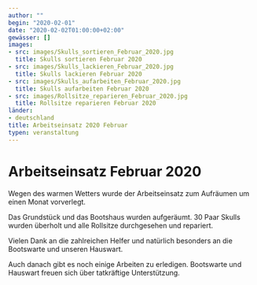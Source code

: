 ```yaml
---
author: ""
begin: "2020-02-01"
date: "2020-02-02T01:00:00+02:00"
gewässer: []
images:
- src: images/Skulls_sortieren_Februar_2020.jpg
  title: Skulls sortieren Februar 2020
- src: images/Skulls_lackieren_Februar_2020.jpg
  title: Skulls lackieren Februar 2020
- src: images/Skulls_aufarbeiten_Februar_2020.jpg
  title: Skulls aufarbeiten Februar 2020
- src: images/Rollsitze_reparieren_Februar_2020.jpg
  title: Rollsitze reparieren Februar 2020
länder: 
- deutschland
title: Arbeitseinsatz 2020 Februar
typen: veranstaltung
---
```



# Arbeitseinsatz Februar 2020


Wegen des warmen Wetters wurde der Arbeitseinsatz zum Aufräumen um einen Monat vorverlegt.

Das Grundstück und das Bootshaus wurden aufgeräumt. 30 Paar Skulls wurden überholt und alle Rollsitze durchgesehen und repariert.

Vielen Dank an die zahlreichen Helfer und natürlich besonders an die Bootswarte und unseren Hauswart.

Auch danach gibt es noch einige Arbeiten zu erledigen. Bootswarte und Hauswart freuen sich über tatkräftige Unterstützung.
